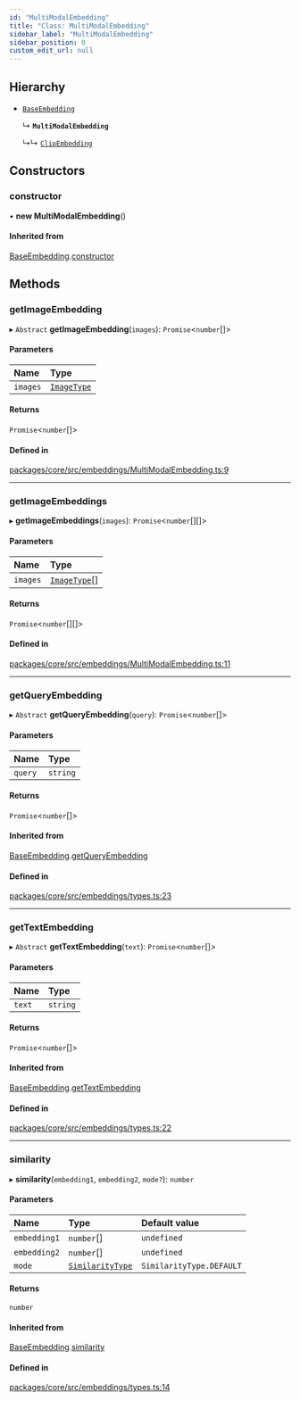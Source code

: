 ```yaml
---
id: "MultiModalEmbedding"
title: "Class: MultiModalEmbedding"
sidebar_label: "MultiModalEmbedding"
sidebar_position: 0
custom_edit_url: null
---
```


## Hierarchy

- [`BaseEmbedding`](BaseEmbedding.md)

  ↳ **`MultiModalEmbedding`**

  ↳↳ [`ClipEmbedding`](ClipEmbedding.md)

## Constructors

### constructor

• **new MultiModalEmbedding**()

#### Inherited from

[BaseEmbedding](BaseEmbedding.md).[constructor](BaseEmbedding.md#constructor)

## Methods

### getImageEmbedding

▸ `Abstract` **getImageEmbedding**(`images`): `Promise`<`number`[]\>

#### Parameters

| Name     | Type                         |
| :------- | :--------------------------- |
| `images` | [`ImageType`](../#imagetype) |

#### Returns

`Promise`<`number`[]\>

#### Defined in

[packages/core/src/embeddings/MultiModalEmbedding.ts:9](https://github.com/run-llama/LlamaIndexTS/blob/3552de1/packages/core/src/embeddings/MultiModalEmbedding.ts#L9)

---

### getImageEmbeddings

▸ **getImageEmbeddings**(`images`): `Promise`<`number`[][]\>

#### Parameters

| Name     | Type                           |
| :------- | :----------------------------- |
| `images` | [`ImageType`](../#imagetype)[] |

#### Returns

`Promise`<`number`[][]\>

#### Defined in

[packages/core/src/embeddings/MultiModalEmbedding.ts:11](https://github.com/run-llama/LlamaIndexTS/blob/3552de1/packages/core/src/embeddings/MultiModalEmbedding.ts#L11)

---

### getQueryEmbedding

▸ `Abstract` **getQueryEmbedding**(`query`): `Promise`<`number`[]\>

#### Parameters

| Name    | Type     |
| :------ | :------- |
| `query` | `string` |

#### Returns

`Promise`<`number`[]\>

#### Inherited from

[BaseEmbedding](BaseEmbedding.md).[getQueryEmbedding](BaseEmbedding.md#getqueryembedding)

#### Defined in

[packages/core/src/embeddings/types.ts:23](https://github.com/run-llama/LlamaIndexTS/blob/3552de1/packages/core/src/embeddings/types.ts#L23)

---

### getTextEmbedding

▸ `Abstract` **getTextEmbedding**(`text`): `Promise`<`number`[]\>

#### Parameters

| Name   | Type     |
| :----- | :------- |
| `text` | `string` |

#### Returns

`Promise`<`number`[]\>

#### Inherited from

[BaseEmbedding](BaseEmbedding.md).[getTextEmbedding](BaseEmbedding.md#gettextembedding)

#### Defined in

[packages/core/src/embeddings/types.ts:22](https://github.com/run-llama/LlamaIndexTS/blob/3552de1/packages/core/src/embeddings/types.ts#L22)

---

### similarity

▸ **similarity**(`embedding1`, `embedding2`, `mode?`): `number`

#### Parameters

| Name         | Type                                           | Default value            |
| :----------- | :--------------------------------------------- | :----------------------- |
| `embedding1` | `number`[]                                     | `undefined`              |
| `embedding2` | `number`[]                                     | `undefined`              |
| `mode`       | [`SimilarityType`](../enums/SimilarityType.md) | `SimilarityType.DEFAULT` |

#### Returns

`number`

#### Inherited from

[BaseEmbedding](BaseEmbedding.md).[similarity](BaseEmbedding.md#similarity)

#### Defined in

[packages/core/src/embeddings/types.ts:14](https://github.com/run-llama/LlamaIndexTS/blob/3552de1/packages/core/src/embeddings/types.ts#L14)

